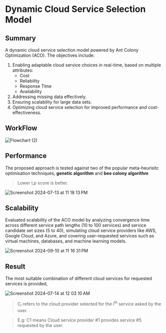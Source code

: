 # Dynamic Cloud Service Selection Model

## Summary

A dynamic cloud service selection model powered by Ant Colony Optimization (ACO). The objectives include:

1. Enabling adaptable cloud service choices in real-time, based on multiple attributes: 
   - Cost
   - Reliability
   - Response Time
   - Availability
2. Addressing missing data effectively.
3. Ensuring scalability for large data sets.
4. Optimizing cloud service selection for improved performance and cost-effectiveness.

## WorkFlow
![Flowchart (2)](https://github.com/user-attachments/assets/6879bcb0-59b7-4f12-b13e-527d6504164f)

## Performance
The proposed approach is tested against two of the popular meta-heurisitc optimisation techniques, 
**genetic algorithm** and **bee colony algorithm** 
> Lower Lp score is better.
   
![Screenshot 2024-07-13 at 11 18 13 PM](https://github.com/user-attachments/assets/a7fd0190-94a6-4b14-a823-ad25841136c5)

## Scalability
Evaluated scalability of the ACO model by analyzing convergence time across different service path lengths (10 to 100 services) and service candidate set sizes (5 to 40), simulating cloud service providers like AWS, Google Cloud, and Azure, and covering user-requested services such as virtual machines, databases, and machine learning models.

![Screenshot 2024-09-10 at 11 16 31 PM](https://github.com/user-attachments/assets/b3b2d92d-3359-46fb-b97c-875c300819a2)


## Result
The most suitable combination of different cloud services for requested services is provided, 

![Screenshot 2024-07-14 at 12 03 10 AM](https://github.com/user-attachments/assets/d0c381de-6352-4891-9856-b6636c09866f)
> C<sub>i</sub> refers to the cloud provider selected for the i<sup>th</sup> service asked by the user.

> E.g: C1 means Cloud service provider #1 provides service #5 requested by the user.
